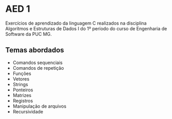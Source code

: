 # AED 1
Exercícios de aprendizado da linguagem C realizados na disciplina Algoritmos e Estruturas de Dados I do 1º período do curso de Engenharia de Software da PUC MG.

## Temas abordados
- Comandos sequenciais
- Comandos de repetição
- Funções
- Vetores
- Strings
- Ponteiros
- Matrizes
- Registros
- Manipulação de arquivos
- Recursividade